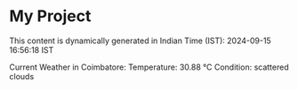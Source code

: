 # My Project

This content is dynamically generated in Indian Time (IST): 2024-09-15 16:56:18 IST


Current Weather in Coimbatore:
Temperature: 30.88 °C
Condition: scattered clouds
